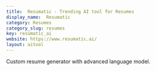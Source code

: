 ```yaml
---
title:  Resumatic - Trending AI tool for Resumes
display_name:  Resumatic
category: Resumes
category_slug: resumes
key: resumatic_ai
website: https://www.resumatic.ai/
layout: aitool
---
```


Custom resume generator with advanced language model.
